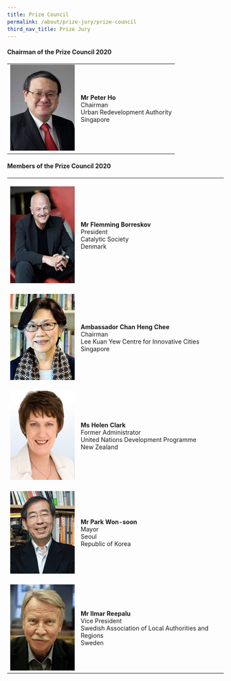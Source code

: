 ```yaml
---
title: Prize Council
permalink: /about/prize-jury/prize-council
third_nav_title: Prize Jury
---
```


#### **Chairman of the Prize Council 2020**

<table style="width: 100%;" border="0" cellpadding="10">
<tbody>
<tr>
<td style="width: 150px;"><img src="/images/jury/peter-ho.jpg" alt="Peter Ho" /></td>
<td><strong>Mr Peter Ho</strong><br />Chairman<br />Urban Redevelopment Authority<br />Singapore</td>
</tr>
</tbody>
</table>

#### **Members of the Prize Council 2020**

<table style="width: 100%;" border="0" cellpadding="10">
<tbody>
<tr>
<td style="width: 150px;"><br><img src="/images/jury/flemming-borreskov.jpg" alt="Flemming Borreskov" /><br></td>
<td><br><strong>Mr Flemming Borreskov</strong><br />President<br />Catalytic Society<br />Denmark</td>
</tr>
<tr>
<td><br><img src="/images/jury/chan-heng-chee.jpg" alt="Chan Heng Chee" /><br></td>
<td><br><strong>Ambassador Chan Heng Chee</strong><br />Chairman<br />Lee Kuan Yew Centre for Innovative Cities<br />Singapore</td>
</tr>
<tr>
<td><br><img src="/images/jury/helen-clark.jpg" alt="Helen Clark" /><br></td>
<td><br><strong>Ms Helen Clark</strong><br />Former Administrator<br />United Nations Development Programme<br />New Zealand</td>
</tr>
<tr>
<td><br><img src="/images/jury/park-won-soon.png" alt="Park Won-soon" /><br></td>
<td><br><strong>Mr Park Won-soon</strong><br />Mayor<br />Seoul<br />Republic of Korea</td>
</tr>
<tr>
<td><br><img src="/images/jury/ilmar-reepalu.jpg" alt="Ilmar Reepalu" /><br></td>
<td><br><strong>Mr Ilmar Reepalu</strong><br />Vice President<br />Swedish Association of Local Authorities and Regions<br />Sweden</td>
</tr> 
</tbody>
</table>
